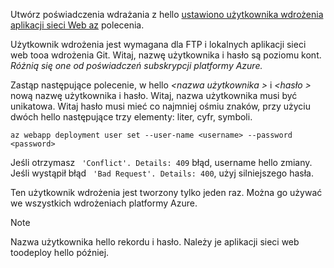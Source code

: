 Utwórz poświadczenia wdrażania z hello [ustawiono użytkownika wdrożenia aplikacji sieci Web az](/cli/azure/webapp/deployment/user#set) polecenia.

Użytkownik wdrożenia jest wymagana dla FTP i lokalnych aplikacji sieci web tooa wdrożenia Git. Witaj, nazwę użytkownika i hasło są poziomu kont. _Różnią się one od poświadczeń subskrypcji platformy Azure._

Zastąp następujące polecenie, w hello  *\<nazwa użytkownika >* i  *\<hasło >* nową nazwę użytkownika i hasło. Witaj, nazwa użytkownika musi być unikatowa. Witaj hasło musi mieć co najmniej ośmiu znaków, przy użyciu dwóch hello następujące trzy elementy: liter, cyfr, symboli. 

```azurecli-interactive
az webapp deployment user set --user-name <username> --password <password>
```

Jeśli otrzymasz ` 'Conflict'. Details: 409` błąd, username hello zmiany. Jeśli wystąpił błąd ` 'Bad Request'. Details: 400`, użyj silniejszego hasła.

Ten użytkownik wdrożenia jest tworzony tylko jeden raz. Można go używać we wszystkich wdrożeniach platformy Azure.

> [!NOTE]
> Nazwa użytkownika hello rekordu i hasło. Należy je aplikacji sieci web toodeploy hello później.
>
>